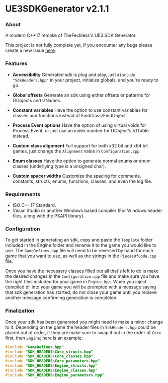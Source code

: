 # UE3SDKGenerator v2.1.1

### About

A  modern C++17 remake of TheFeckless's UE3 SDK Generator.

This project is not fully complete yet, if you encounter any bugs please create a new issue [here](https://github.com/ItsBranK/UE3SDKGenerator/issues).

### Features

- **Accessibility**
Generated sdk is plug and play, just `#include "SdkHeaders.hpp"` in your project, initialize globals, and you're ready to go.

- **Global offsets**
Generate an sdk using either offsets or patterns for GObjects and GNames.

- **Constant variables**
Have the option to use constant variables for classes and functions instead of FindClass/FindObject.

- **Process Event options**
Have the option of using virtual voids for Process Event, or just use an index number for UObject's VfTable instead.

- **Custom class alignment**
Full support for both x32 bit and x64 bit games, just change the `Alignment` value in `Configuration.cpp`.

- **Enum classes**
Have the option to generate normal enums or enum classes (underlying type is a unsigned char).

- **Custom spacer widths**
Customize the spacing for comments, constants, structs, enums, functions, classes, and even the log file.

### Requirements

- ISO C++17 Standard.
- Visual Studio or another Windows based compiler (For Windows header files, along with the PSAPI library).

### Configuration

To get started in generating an sdk, copy  and paste the `Template` folder included in the Engine folder and rename it to the game you would like to use. The `GameDefines.hpp` file will need to be reversed by hand for each game that you want to use, as well as the strings in the `PiecesOfCode.cpp` file.

Once you have the necessary classes filled out all that's left to do is make the desired changes in the `Configuration.cpp` file and make sure you have the right files included for your game in `Engine.hpp`. When you inject compiled dll into your game you will be prompted with a message saying that sdk generation has started, do not close your game until you recieve another message confirming generation is completed.

### Finalization

Once your sdk has been generated you might need to make a minor change to it. Depending on the game the header files in `SdkHeaders.hpp` could be placed out of order, if they are make sure to swap it out in the order of `Core` first, then `Engine`; here is an example:

```cpp
#include "GameDefines.hpp"
#include "SDK_HEADERS\Core_structs.hpp"
#include "SDK_HEADERS\Core_classes.hpp"
#include "SDK_HEADERS\Core_parameters.hpp"
#include "SDK_HEADERS\Engine_structs.hpp"
#include "SDK_HEADERS\Engine_classes.hpp"
#include "SDK_HEADERS\Engine_parameters.hpp"
```
